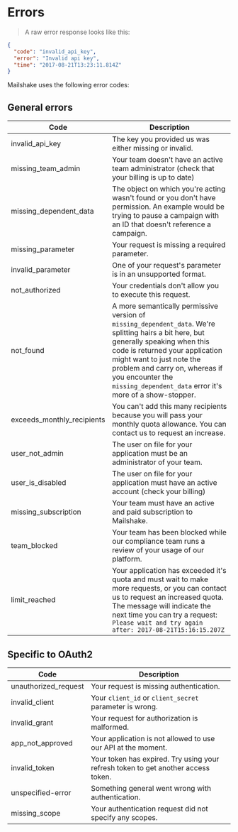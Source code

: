 # Errors

> A raw error response looks like this:

```json
{
  "code": "invalid_api_key",
  "error": "Invalid api key",
  "time": "2017-08-21T13:23:11.814Z"
}
```

Mailshake uses the following error codes:

## General errors

Code | Description
---------- | -------
invalid_api_key | The key you provided us was either missing or invalid.
missing_team_admin | Your team doesn't have an active team administrator (check that your billing is up to date)
missing_dependent_data | The object on which you're acting wasn't found or you don't have permission. An example would be trying to pause a campaign with an ID that doesn't reference a campaign.
missing_parameter | Your request is missing a required parameter.
invalid_parameter | One of your request's parameter is in an unsupported format.
not_authorized | Your credentials don't allow you to execute this request.
not_found | A more semantically permissive version of `missing_dependent_data`. We're splitting hairs a bit here, but generally speaking when this code is returned your application might want to just note the problem and carry on, whereas if you encounter the `missing_dependent_data` error it's more of a show-stopper.
exceeds_monthly_recipients | You can't add this many recipients because you will pass your monthly quota allowance. You can contact us to request an increase.
user_not_admin | The user on file for your application must be an administrator of your team.
user_is_disabled | The user on file for your application must have an active account (check your billing)
missing_subscription | Your team must have an active and paid subscription to Mailshake.
team_blocked | Your team has been blocked while our compliance team runs a review of your usage of our platform.
limit_reached | Your application has exceeded it's quota and must wait to make more requests, or you can contact us to request an increased quota. The message will indicate the next time you can try a request: `Please wait and try again after: 2017-08-21T15:16:15.207Z`

## Specific to OAuth2

Code | Description
--- | ---
unauthorized_request | Your request is missing authentication.
invalid_client | Your `client_id` or `client_secret` parameter is wrong.
invalid_grant | Your request for authorization is malformed.
app_not_approved | Your application is not allowed to use our API at the moment.
invalid_token | Your token has expired. Try using your refresh token to get another access token.
unspecified-error | Something general went wrong with authentication.
missing_scope | Your authentication request did not specify any scopes.
